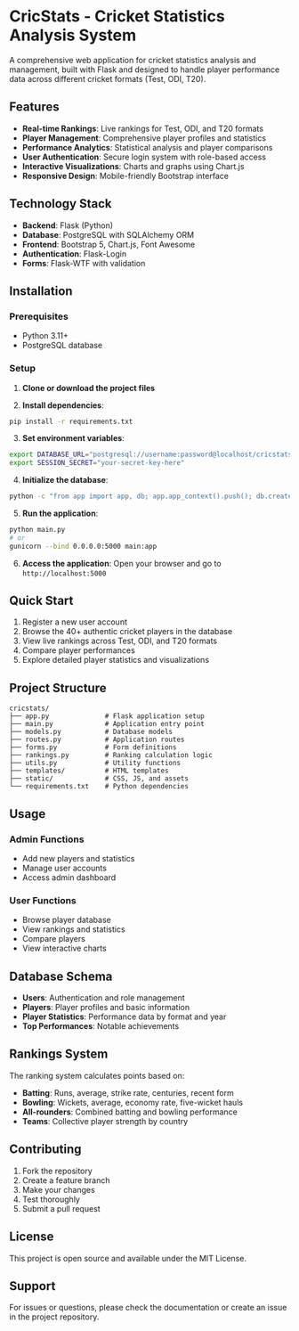 # CricStats - Cricket Statistics Analysis System

A comprehensive web application for cricket statistics analysis and management, built with Flask and designed to handle player performance data across different cricket formats (Test, ODI, T20).

## Features

- **Real-time Rankings**: Live rankings for Test, ODI, and T20 formats
- **Player Management**: Comprehensive player profiles and statistics
- **Performance Analytics**: Statistical analysis and player comparisons
- **User Authentication**: Secure login system with role-based access
- **Interactive Visualizations**: Charts and graphs using Chart.js
- **Responsive Design**: Mobile-friendly Bootstrap interface

## Technology Stack

- **Backend**: Flask (Python)
- **Database**: PostgreSQL with SQLAlchemy ORM
- **Frontend**: Bootstrap 5, Chart.js, Font Awesome
- **Authentication**: Flask-Login
- **Forms**: Flask-WTF with validation

## Installation

### Prerequisites
- Python 3.11+
- PostgreSQL database

### Setup

1. **Clone or download the project files**

2. **Install dependencies**:
```bash
pip install -r requirements.txt
```

3. **Set environment variables**:
```bash
export DATABASE_URL="postgresql://username:password@localhost/cricstats"
export SESSION_SECRET="your-secret-key-here"
```

4. **Initialize the database**:
```bash
python -c "from app import app, db; app.app_context().push(); db.create_all()"
```

5. **Run the application**:
```bash
python main.py
# or
gunicorn --bind 0.0.0.0:5000 main:app
```

6. **Access the application**:
Open your browser and go to `http://localhost:5000`

## Quick Start

1. Register a new user account
2. Browse the 40+ authentic cricket players in the database
3. View live rankings across Test, ODI, and T20 formats
4. Compare player performances
5. Explore detailed player statistics and visualizations

## Project Structure

```
cricstats/
├── app.py              # Flask application setup
├── main.py             # Application entry point
├── models.py           # Database models
├── routes.py           # Application routes
├── forms.py            # Form definitions
├── rankings.py         # Ranking calculation logic
├── utils.py            # Utility functions
├── templates/          # HTML templates
├── static/             # CSS, JS, and assets
└── requirements.txt    # Python dependencies
```

## Usage

### Admin Functions
- Add new players and statistics
- Manage user accounts
- Access admin dashboard

### User Functions
- Browse player database
- View rankings and statistics
- Compare players
- View interactive charts

## Database Schema

- **Users**: Authentication and role management
- **Players**: Player profiles and basic information
- **Player Statistics**: Performance data by format and year
- **Top Performances**: Notable achievements

## Rankings System

The ranking system calculates points based on:
- **Batting**: Runs, average, strike rate, centuries, recent form
- **Bowling**: Wickets, average, economy rate, five-wicket hauls
- **All-rounders**: Combined batting and bowling performance
- **Teams**: Collective player strength by country

## Contributing

1. Fork the repository
2. Create a feature branch
3. Make your changes
4. Test thoroughly
5. Submit a pull request

## License

This project is open source and available under the MIT License.

## Support

For issues or questions, please check the documentation or create an issue in the project repository.